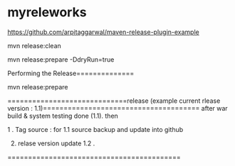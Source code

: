 # myreleworks

https://github.com/arpitaggarwal/maven-release-plugin-example

mvn release:clean

mvn release:prepare -DdryRun=true


Performing the Release==============

mvn release:prepare


=============================release (example current rlease version : 1.1)======================================
 after war build & system testing done (1.1). then 
 
 1 . Tag  source  :  for 1.1 source backup and update into github
 
 2.  relase version update 1.2 . 

==========================================
